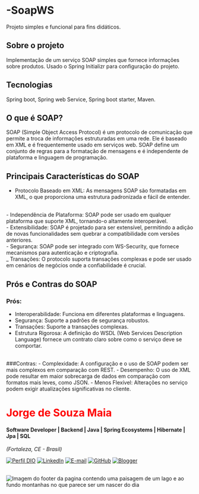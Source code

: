 # -SoapWS
Projeto simples e funcional para fins didáticos.

## Sobre o projeto
Implementação de um serviço SOAP simples que fornece informações sobre produtos. Usado o Spring Initializr para configuração do projeto.

## Tecnologias
Spring boot, Spring web Service, Spring boot starter, Maven.

## O que é SOAP?
SOAP (Simple Object Access Protocol) é um protocolo de comunicação que permite a troca de informações estruturadas em uma rede. Ele é baseado em XML e é frequentemente usado em serviços web. SOAP define um conjunto de regras para a formatação de mensagens e é independente de plataforma e linguagem de programação.

## Principais Características do SOAP
- Protocolo Baseado em XML: As mensagens SOAP são formatadas em XML, o que proporciona uma estrutura padronizada e fácil de entender.
<br />
- Independência de Plataforma: SOAP pode ser usado em qualquer plataforma que suporte XML, tornando-o altamente interoperável.
<br />
- Extensibilidade: SOAP é projetado para ser extensível, permitindo a adição de novas funcionalidades sem quebrar a compatibilidade com versões anteriores.
<br />
- Segurança: SOAP pode ser integrado com WS-Security, que fornece mecanismos para autenticação e criptografia.
<br />
_ Transações: O protocolo suporta transações complexas e pode ser usado em cenários de negócios onde a confiabilidade é crucial.
<br >

## Prós e Contras do SOAP
### Prós:
- Interoperabilidade: Funciona em diferentes plataformas e linguagens.
- Segurança: Suporte a padrões de segurança robustos.
- Transações: Suporte a transações complexas.
- Estrutura Rigorosa: A definição do WSDL (Web Services Description Language) fornece um contrato claro sobre como o serviço deve se comportar.
<br />
###Contras:
- Complexidade: A configuração e o uso de SOAP podem ser mais complexos em comparação com REST.
- Desempenho: O uso de XML pode resultar em maior sobrecarga de dados em comparação com formatos mais leves, como JSON.
- Menos Flexível: Alterações no serviço podem exigir atualizações significativas no cliente.
  
<h1> 
  <a href="https://www.linkedin.com/in/jorge-maia-dev-java/" style="color: #f00 !important; text-decoration: none; color: inherit;">
    <span>Jorge de Souza Maia</span>
  </a>
</h1>

#### Software Developer | Backend | Java | Spring Ecosystems | Hibernate | Jpa | SQL
<i>(Fortaleza, CE - Brasil)</i>

[![Perfil DIO](https://img.shields.io/badge/-Meu%20Perfil%20na%20DIO-0077B5?style=for-the-badge&logo=gitbook&logoColor=white)](https://www.dio.me/users/jsm_java)
[![LinkedIn](https://img.shields.io/badge/linkedin-%230077B5.svg?style=for-the-badge&logo=linkedin&logoColor=white)](https://www.linkedin.com/in/jorge-maia-dev-java/)
[![E-mail](https://img.shields.io/badge/-Email-0077B5?style=for-the-badge&logo=microsoft-outlook&logoColor=white)](mailto:jsm.java@gmail.com)
[![GitHub](https://img.shields.io/badge/GitHub-0077B5?style=for-the-badge&logo=github&logoColor=white)](https://github.com/j0rg3m414)
[![Blogger](https://img.shields.io/badge/Blogger-FF5722?style=for-the-badge&logo=blogger&logoColor=white)](https://putzcomonaopenseinissoantes.blogspot.com/)
<br />
<br />

<img align="center" padding="0" alt="Imagem do footer da pagina contendo uma paisagem de um lago e ao fundo montanhas no que parece ser um nascer do dia" src="https://img-s-msn-com.akamaized.net/tenant/amp/entityid/BB1msOOX.img">

